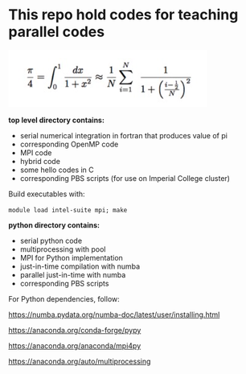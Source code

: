 
# This repo hold codes for teaching parallel codes

![underlying math](unit_circle_integration.png)

**top level directory contains:**
- serial numerical integration in fortran that produces value of pi
- corresponding OpenMP code
- MPI code
- hybrid code
- some hello codes in C
- corresponding PBS scripts (for use on Imperial College cluster)


Build executables with:

`module load intel-suite mpi; make`


**python directory contains:**
- serial python code
- multiprocessing with pool
- MPI for Python implementation
- just-in-time compilation with numba
- parallel just-in-time with numba
- corresponding PBS scripts



For Python dependencies, follow:

https://numba.pydata.org/numba-doc/latest/user/installing.html

https://anaconda.org/conda-forge/pypy 

https://anaconda.org/anaconda/mpi4py

https://anaconda.org/auto/multiprocessing

